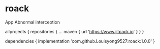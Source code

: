# roack
App Abnormal interception

allprojects {
		repositories {
			...
			maven { url 'https://www.jitpack.io' }
		}
	}
  
  dependencies {
	        implementation 'com.github.Louisyong9527:roack:1.0.0'
	}
